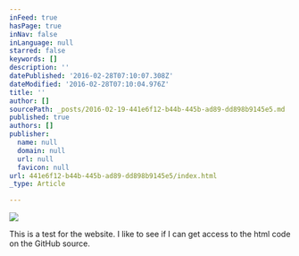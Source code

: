 ```yaml
---
inFeed: true
hasPage: true
inNav: false
inLanguage: null
starred: false
keywords: []
description: ''
datePublished: '2016-02-28T07:10:07.308Z'
dateModified: '2016-02-28T07:10:04.976Z'
title: ''
author: []
sourcePath: _posts/2016-02-19-441e6f12-b44b-445b-ad89-dd898b9145e5.md
published: true
authors: []
publisher:
  name: null
  domain: null
  url: null
  favicon: null
url: 441e6f12-b44b-445b-ad89-dd898b9145e5/index.html
_type: Article

---
```

![](https://the-grid-user-content.s3-us-west-2.amazonaws.com/f2010f42-669e-4191-92f9-283d47178746.JPG)

This is a test for the website. I like to see if I can get access to the html code on the GitHub source.